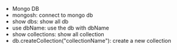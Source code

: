 - Mongo DB
- mongosh: connect to mongo db
- show dbs: show all db
- use dbName: use the db with dbName
- show collections: show all collection
- db.createCollection("collectionName"): create a new collection
